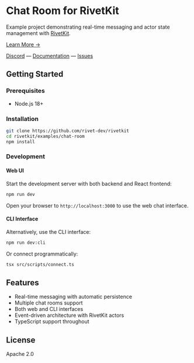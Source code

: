 # Chat Room for RivetKit

Example project demonstrating real-time messaging and actor state management with [RivetKit](https://rivetkit.org).

[Learn More →](https://github.com/rivet-dev/rivetkit)

[Discord](https://rivet.dev/discord) — [Documentation](https://rivetkit.org) — [Issues](https://github.com/rivet-dev/rivetkit/issues)

## Getting Started

### Prerequisites

- Node.js 18+

### Installation

```sh
git clone https://github.com/rivet-dev/rivetkit
cd rivetkit/examples/chat-room
npm install
```

### Development

#### Web UI
Start the development server with both backend and React frontend:

```sh
npm run dev
```

Open your browser to `http://localhost:3000` to use the web chat interface.

#### CLI Interface
Alternatively, use the CLI interface:

```sh
npm run dev:cli
```

Or connect programmatically:

```sh
tsx src/scripts/connect.ts
```

## Features

- Real-time messaging with automatic persistence
- Multiple chat rooms support
- Both web and CLI interfaces
- Event-driven architecture with RivetKit actors
- TypeScript support throughout

## License

Apache 2.0